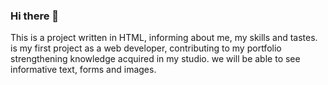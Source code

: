 ### Hi there 👋 
This is a project written in HTML, informing about me, my skills and tastes. is my first project as a web developer, contributing to my portfolio  
strengthening knowledge acquired in my studio. we will be able to see informative text, forms and images.
<!--
**AFAT17/AFAT17** is a ✨ _special_ ✨ repository because its `README.md` (this file) appears on your GitHub profile.   

Here are some ideas to get you started:

- 🔭 I’m currently working on ...
- 🌱 I’m currently learning ...
- 👯 I’m looking to collaborate on ...
- 🤔 I’m looking for help with ...
- 💬 Ask me about ...
- 📫 How to reach me: ...
- 😄 Pronouns: ...
- ⚡ Fun fact: ...
-->
